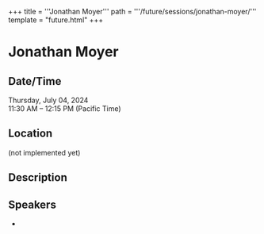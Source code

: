 +++
title = '''Jonathan Moyer'''
path = '''/future/sessions/jonathan-moyer/'''
template = "future.html"
+++

<h1>Jonathan Moyer</h1>
<h2>Date/Time</h2>
<p>Thursday, July 04, 2024<br>
11:30 AM – 12:15 PM (Pacific Time)</p>
<h2>Location</h2>
(not implemented yet)
<h2>Description</h2>

<h2>Speakers</h2>
<ul><li><bound method Speaker.link of Speaker(data=SpeakerData(presenter_at=['2A28315E-99B5-4E87-A429-AB44007E9CC7'], speaker_biography='', speaker_display_name='Jonathan Moyer', speaker_first_name='Jonathan', speaker_last_name='Moyer', speaker_stub='D0C5000C-500E-4ECC-AD82-160A0AC0F852', speaker_title='', updated_date=datetime.date(2023, 9, 4)), updated=False, deleted=False)></li>

